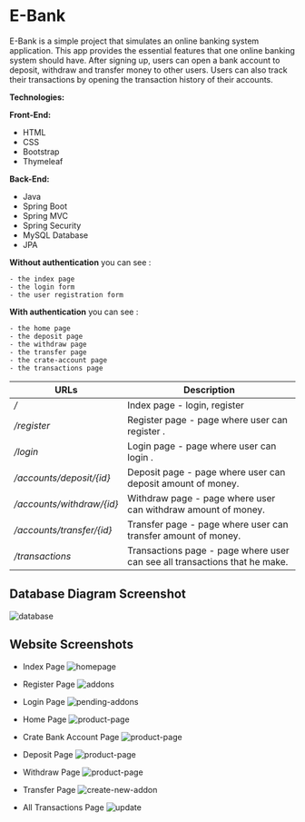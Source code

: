 # E-Bank
E-Bank is a simple project that simulates an online banking system application. This app provides the essential features that one online banking system should have. After signing up, users can open a bank account to deposit, withdraw and transfer money to other users. Users can also track their transactions by opening the transaction history of their accounts.

**Technologies:**

**Front-End:**

*   HTML
*   CSS
*   Bootstrap
*   Thymeleaf

 
**Back-End:**
*   Java
*   Spring Boot
*   Spring MVC
*   Spring Security
*   MySQL Database
*   JPA

**Without authentication** you can see : 

    - the index page
    - the login form
    - the user registration form
  
**With authentication** you can see :

    - the home page
    - the deposit page
    - the withdraw page
    - the transfer page
    - the crate-account page
    - the transactions page
    
  URLs | Description
  ---------|---------
   */* | Index page - login, register
   */register* | Register page -  page where user can register .
   */login* | Login page - page where user can login .
   */accounts/deposit/{id}* | Deposit page - page where user can deposit amount of money.
   */accounts/withdraw/{id}* | Withdraw page - page where user can withdraw amount of money.
   */accounts/transfer/{id}* | Transfer page - page where user can transfer amount of money.
   */transactions* | Transactions page - page where user can see all transactions that he make.
 
  Database Diagram Screenshot
  ---
  
  ![database](/src/main/resources/static/screens/databse.png)
  
 Website Screenshots
 ---
 
 - Index Page 
 ![homepage](/src/main/resources/static/screens/index.png)
 
 - Register Page
 ![addons](/src/main/resources/static/screens/register.png)
 
 - Login Page
 ![pending-addons](/src/main/resources/static/screens/login.png)
 
 - Home Page
 ![product-page](/src/main/resources/static/screens/home.png)
 
 - Crate Bank Account Page
  ![product-page](/src/main/resources/static/screens/create-account.png)
 
 - Deposit Page
 ![product-page](/src/main/resources/static/screens/deposit.png)
 
 - Withdraw Page
 ![product-page](/src/main/resources/static/screens/withdraw.png)
 
 - Transfer Page
 ![create-new-addon](/src/main/resources/static/screens/transfer.png)
 
 - All Transactions Page
 ![update](/src/main/resources/static/screens/transactions.png) 
 
